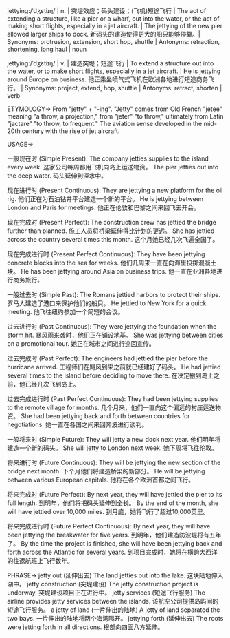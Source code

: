 jettying:/ˈdʒɛtiɪŋ/ | n. | 突堤效应；码头建设；(飞机)短途飞行 | The act of extending a structure, like a pier or a wharf, out into the water, or the act of making short flights, especially in a jet aircraft. | The jettying of the new pier allowed larger ships to dock. 新码头的建造使得更大的船只能够停靠。| Synonyms:  protrusion, extension, short hop, shuttle | Antonyms:  retraction, shortening, long haul | noun


jettying:/ˈdʒɛtiɪŋ/ | v. | 建造突堤；短途飞行 | To extend a structure out into the water, or to make short flights, especially in a jet aircraft. |  He is jettying around Europe on business. 他正乘坐喷气式飞机在欧洲各地进行短途商务飞行。 | Synonyms:  project, extend, hop, shuttle | Antonyms:  retract, shorten | verb


ETYMOLOGY->
From "jetty" + "-ing". "Jetty" comes from Old French "jetee" meaning "a throw, a projection," from "jeter" "to throw," ultimately from Latin "jactare" "to throw, to frequent." The aviation sense developed in the mid-20th century with the rise of jet aircraft.


USAGE->

一般现在时 (Simple Present):
The company jetties supplies to the island every week.  这家公司每周都用飞机向岛上运送物资。
The pier jetties out into the deep water.  码头延伸到深水中。

现在进行时 (Present Continuous):
They are jettying a new platform for the oil rig.  他们正在为石油钻井平台建造一个新的平台。
He is jettying between London and Paris for meetings. 他正在伦敦和巴黎之间来回飞去开会。

现在完成时 (Present Perfect):
The construction crew has jettied the bridge further than planned.  施工人员将桥梁延伸得比计划的更远。
She has jettied across the country several times this month.  这个月她已经几次飞遍全国了。

现在完成进行时 (Present Perfect Continuous):
They have been jettying concrete blocks into the sea for weeks.  他们几周来一直在向海里投掷混凝土块。
He has been jettying around Asia on business trips. 他一直在亚洲各地进行商务旅行。

一般过去时 (Simple Past):
The Romans jettied harbors to protect their ships.  罗马人建造了港口来保护他们的船只。
He jettied to New York for a quick meeting. 他飞往纽约参加一个简短的会议。

过去进行时 (Past Continuous):
They were jettying the foundation when the storm hit.  暴风雨来袭时，他们正在铺设地基。
She was jettying between cities on a promotional tour. 她正在城市之间进行巡回宣传。

过去完成时 (Past Perfect):
The engineers had jettied the pier before the hurricane arrived.  工程师们在飓风到来之前就已经建好了码头。
He had jettied several times to the island before deciding to move there.  在决定搬到岛上之前，他已经几次飞到岛上。

过去完成进行时 (Past Perfect Continuous):
They had been jettying supplies to the remote village for months.  几个月来，他们一直向这个偏远的村庄运送物资。
She had been jettying back and forth between countries for negotiations.  她一直在各国之间来回奔波进行谈判。

一般将来时 (Simple Future):
They will jetty a new dock next year.  他们明年将建造一个新的码头。
She will jetty to London next week. 她下周将飞往伦敦。

将来进行时 (Future Continuous):
They will be jettying the new section of the bridge next month.  下个月他们将建造桥梁的新部分。
He will be jettying between various European capitals. 他将在各个欧洲首都之间飞行。

将来完成时 (Future Perfect):
By next year, they will have jettied the pier to its full length.  到明年，他们将把码头延伸到全长。
By the end of the month, she will have jettied over 10,000 miles. 到月底，她将飞行了超过10,000英里。

将来完成进行时 (Future Perfect Continuous):
By next year, they will have been jettying the breakwater for five years.  到明年，他们建造防波堤将有五年了。
By the time the project is finished, she will have been jettying back and forth across the Atlantic for several years.  到项目完成时，她将在横跨大西洋的往返航班上飞行数年。



PHRASE->
jetty out (延伸出去) The land jetties out into the lake.  这块陆地伸入湖中。
jetty construction (突堤建设) The jetty construction project is underway. 突堤建设项目正在进行中。
jetty services (短途飞行服务) The airline provides jetty services between the islands. 该航空公司提供岛屿间的短途飞行服务。
a jetty of land (一片伸出的陆地) A jetty of land separated the two bays. 一片伸出的陆地将两个海湾隔开。
jettying forth (延伸出去) The roots were jetting forth in all directions. 根部向四面八方延伸。
